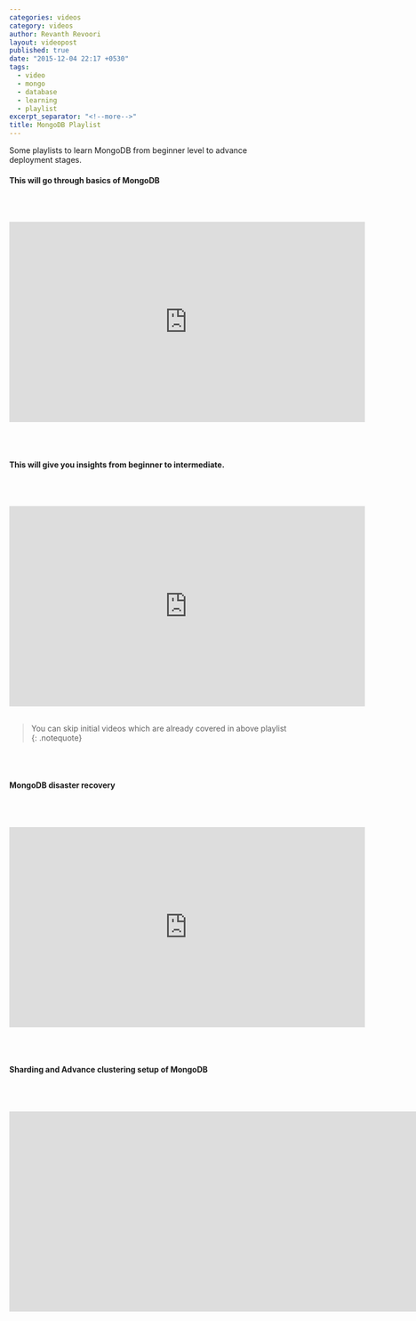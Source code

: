 ```yaml
---
categories: videos
category: videos
author: Revanth Revoori
layout: videopost
published: true
date: "2015-12-04 22:17 +0530"
tags: 
  - video
  - mongo
  - database
  - learning
  - playlist
excerpt_separator: "<!--more-->"
title: MongoDB Playlist
---
```






Some playlists to learn MongoDB from beginner level to advance deployment stages.



#### This will go through basics of MongoDB

<br><br>

<div class="video-container">
<iframe width="640" height="360" src="https://www.youtube.com/embed/videoseries?list=PLC3y8-rFHvwh11bWtwm3_qKvo46uDmaal" frameborder="0" allowfullscreen></iframe>
</div>

<br><br>

#### This will give you insights from beginner to intermediate.

<br><br>

<div class="video-container">
<iframe width="640" height="360" src="https://www.youtube.com/embed/videoseries?list=PLIGDNOJWiL1-tPts6VCiUriv54_Kbl2V3" frameborder="0" allowfullscreen></iframe></div>

<br>

> You can skip initial videos which are already covered in above playlist
{: .notequote}

<br><br>

#### MongoDB disaster recovery

<br><br>

<div class="video-container">
<iframe width="640" height="360" src="https://www.youtube.com/embed/videoseries?list=PLGOsbT2r-igm0GlwQVen8gnXnqv9B-9da" frameborder="0" allowfullscreen></iframe></div>

<br><br>

#### Sharding and Advance clustering setup of MongoDB

<br><br>

<div class="video-container">
<iframe width="6140" height="360" src="https://www.youtube.com/embed/videoseries?list=PLtM80Cxh9BBI-ywZMZ9v5pdDp_IshBNHo" frameborder="0" allowfullscreen></iframe></div>

<!--more-->
